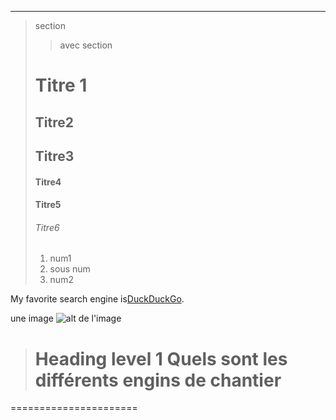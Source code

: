 ***
>section
>
>>avec section
>
>
> # Titre 1
> ## Titre2
> ## Titre3
> #### Titre4
> #### Titre5
> ###### Titre6
> 1. num1
> 1. sous num
> 2. num2
   



My favorite search engine is[DuckDuckGo](https://duckduckgo.com).

une image ![alt de l'image](/)





># Heading level 1 Quels sont les différents engins de chantier


======================
